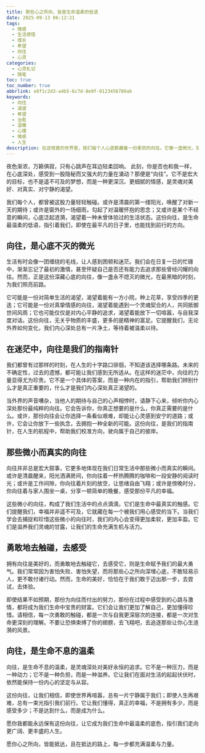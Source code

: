 ```yaml
---
title: 那些心之所向，皆是生命温柔的低语
date: 2025-09-13 06:12:21
tags:
  - 情感
  - 生活感悟
  - 成长
  - 希望
  - 向往
  - 心灵
categories:
  - 心灵札记
  - 随笔
toc: true
toc_number: true
abbrlink: e8f1c2d3-a4b5-6c7d-8e9f-0123456789ab
keywords:
  - 向往
  - 渴望
  - 希望
  - 治愈
  - 温暖
  - 心理
  - 情感
  - 人生
description: 在这喧嚣的世界里，我们每个人心底都藏着一份柔软的向往。它像一盏微光，指引我们穿过迷雾，走向那些真正能触动灵魂的风景。这不仅仅是对未来的憧憬，更是对当下生活深沉的爱与理解，是生命最温柔的低语。
---
```


夜色渐浓，万籁俱寂，只有心跳声在耳边轻柔回响。
此刻，你是否也和我一样，在心底深处，感受到一股隐秘而又强大的力量在涌动？那便是“向往”。它不是宏大的目标，也不是遥不可及的梦想，而是一种更深沉、更细腻的情感，是灵魂对美好、对真实、对宁静的渴望。

我们每个人，都曾被这股力量轻轻触碰。或许是清晨的第一缕阳光，唤醒了对新一天的期待；或许是窗外的一场细雨，勾起了对温暖怀抱的思念；又或许是某个不经意的瞬间，心底泛起涟漪，渴望着一种未曾体验过的生活状态。这份向往，是生命最温柔的低语，指引着我们，即使在最平凡的日子里，也能找到前行的方向。

## 向往，是心底不灭的微光

生活有时会像一团缠绕的毛线，让人感到困顿和迷茫。我们会在日复一日的忙碌中，渐渐忘记了最初的激情，甚至怀疑自己是否还有能力去追求那些曾经闪耀的向往。然而，正是这份深藏心底的向往，像一盏永不熄灭的微光，在最黑暗的时刻，为我们照亮前路。

它可能是一份对简单生活的渴望，渴望着能有一方小院，种上花草，享受四季的更迭；它可能是一份对真挚情感的向往，渴望着能遇到一个灵魂契合的人，共同抵御世间风雨；它也可能仅仅是对内心平静的追求，渴望着能放下一切喧嚣，与自我深度对话。这份向往，无关乎物质的丰盛，更多的是精神的富足。它提醒我们，无论外界如何变化，我们内心深处总有一片净土，等待着被温柔以待。

## 在迷茫中，向往是我们的指南针

我们都曾有过那样的时刻，在人生的十字路口徘徊，不知道该选择哪条路。未来的不确定性，过去的遗憾，都可能让我们感到无所适从。在这样的迷茫中，向往的力量显得尤为珍贵。它不是一个具体的答案，而是一种内在的指引，帮助我们辨别什么才是真正重要的，什么才是我们内心深处真正渴望的。

当外界的声音嘈杂，当他人的期待与自己的心声相悖时，请静下心来，倾听你内心深处那份最纯粹的向往。它会告诉你，你真正想要的是什么，你真正需要的是什么。或许，那份向往会让你选择一条看似艰难，却能让心灵感到安宁的道路；或许，它会让你放下一些执念，去拥抱一种全新的可能。这份向往，是我们的指南针，在人生的航程中，帮助我们校准方向，驶向属于自己的彼岸。

## 那些微小而真实的向往

向往并非总是宏大叙事，它更多地体现在我们日常生活中那些微小而真实的瞬间。或许是清晨醒来，阳光洒满房间，你向往着一杯热腾腾的咖啡和一段安静的阅读时光；或许是工作间隙，你向往着片刻的放空，让思绪自由飞翔；或许是傍晚时分，你向往着与家人围坐一桌，分享一顿简单的晚餐，感受那份平凡的幸福。

这些微小的向往，构成了我们生活中的点点滴滴，它们是生命中最真实的触感。它们提醒我们，幸福并非遥不可及，它就藏在每一个被我们用心感受的当下。当我们学会去捕捉和珍惜这些微小的向往时，我们的内心会变得更加柔软，更加丰盈。它们是滋养我们灵魂的甘露，让我们的生命充满生机与活力。

## 勇敢地去触碰，去感受

拥有向往是美好的，而勇敢地去触碰它，去感受它，则是生命赋予我们的最大勇气。我们常常因为害怕失败、害怕失望，而将那些心之所向深埋心底，不敢轻易示人，更不敢付诸行动。然而，生命的美好，恰恰在于我们敢于迈出那一步，去尝试，去体验。

即使结果不如预期，那份为向往而付出的努力，那份在过程中感受到的心跳与激情，都将成为我们生命中宝贵的财富。它们会让我们更加了解自己，更加懂得珍惜。请相信，每一次勇敢的触碰，都是一次与自我更深层次的连接，都是一次对生命更深刻的理解。不要让恐惧束缚了你的翅膀，去飞翔吧，去追逐那些让你心生涟漪的风景。

## 向往，是生命不息的温柔

向往，是生命不息的温柔，是灵魂深处对美好永恒的追求。它不是一种压力，而是一种动力；它不是一种负担，而是一种滋养。它让我们在面对生活的起起伏伏时，依然能保持一份内心的坚定与从容。

这份向往，让我们相信，即使世界再喧嚣，总有一片宁静属于我们；即使人生再艰难，总有一束光指引我们前行。它让我们懂得，真正的幸福，不是拥有多少，而是感受多少；不是达到什么，而是成为什么。

愿你我都能永远保有这份向往，让它成为我们生命中最温柔的底色，指引我们走向更广阔、更丰盛的人生。

愿你心之所向，皆能抵达，且在抵达的路上，每一步都充满温柔与力量。